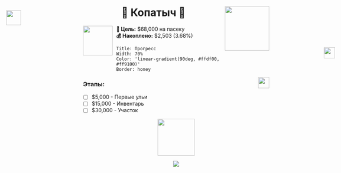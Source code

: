 
<div align="center">
  <h1> 
    🐻 Копатыч 🍯 
    <img src="https://media1.tenor.com/m/Bl4us8m7xfMAAAAd/%D1%82%D1%83%D0%B0%D0%BB%D0%B5%D1%82-%D0%BA%D0%BE%D0%BF%D0%B0%D1%82%D1%8B%D1%87.gif" width="120" align="right">
  </h1>
</div>

<div>
  <img src="https://media.giphy.com/media/XrN2ZPxRQDXEI/giphy.gif" width="80" style="float: left; margin-right: 10px;">
  
  **🍯 Цель:** $68,000 на пасеку  
  **💰 Накоплено:** $2,503 (3.68%)
  
  ```progress
  Title: Прогресс
  Width: 70%
  Color: 'linear-gradient(90deg, #ffdf00, #ff9100)'
  Border: honey
  ```
  
  <img src="https://media.giphy.com/media/3o7btLQQQXQvLZp7Y4/giphy.gif" width="30" style="float: right;">
  
  ### Этапы:
  - [ ] $5,000 - Первые ульи
  - [ ] $15,000 - Инвентарь
  - [ ] $30,000 - Участок
  
  <div align="center">
    <img src="https://media.giphy.com/media/l0HU7tXh9kXD0dWQw/giphy.gif" width="100">
    <p> 
      <img src="https://komarev.com/ghpvc/?username=honeynil&color=ffb347&label=Посетители+пасеки&style=for-the-badge&labelColor=ffd700"> 
    </p>
  </div>
</div>

<!-- Пчёлки-анимации -->
<img src="https://media.giphy.com/media/3o7btLQQQXQvLZp7Y4/giphy.gif" width="40" style="position: absolute; top: 100px; left: 20px;">
<img src="https://media.giphy.com/media/3o7btLQQQXQvLZp7Y4/giphy.gif" width="30" style="position: absolute; top: 200px; right: 50px;">
